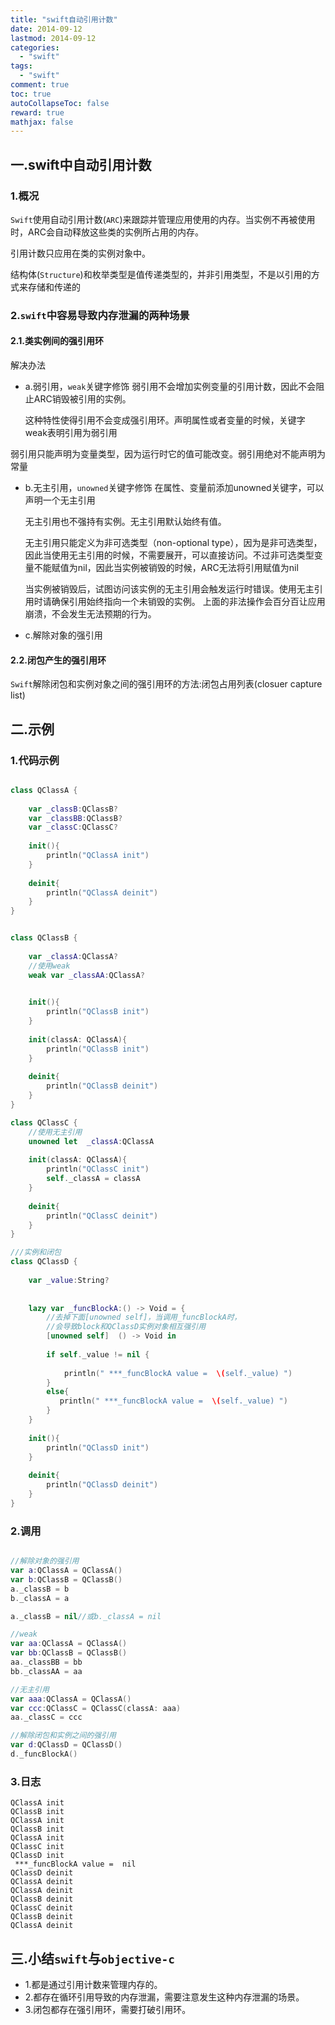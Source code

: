 ```yaml
---
title: "swift自动引用计数"
date: 2014-09-12
lastmod: 2014-09-12
categories:
  - "swift"
tags:
  - "swift"
comment: true
toc: true
autoCollapseToc: false
reward: true
mathjax: false
---
```


## 一.swift中自动引用计数
### 1.概况
`Swift`使用自动引用计数(`ARC`)来跟踪并管理应用使用的内存。当实例不再被使用时，ARC会自动释放这些类的实例所占用的内存。

 引用计数只应用在类的实例对象中。

 结构体(`Structure`)和枚举类型是值传递类型的，并非引用类型，不是以引用的方式来存储和传递的


### 2.`swift`中容易导致内存泄漏的两种场景

#### 2.1.类实例间的强引用环

 解决办法
 
* a.弱引用，`weak`关键字修饰
   弱引用不会增加实例变量的引用计数，因此不会阻止ARC销毁被引用的实例。
   
   这种特性使得引用不会变成强引用环。声明属性或者变量的时候，关键字weak表明引用为弱引用

弱引用只能声明为变量类型，因为运行时它的值可能改变。弱引用绝对不能声明为常量

*  b.无主引用，`unowned`关键字修饰
  在属性、变量前添加unowned关键字，可以声明一个无主引用

	  无主引用也不强持有实例。无主引用默认始终有值。
	  
	  无主引用只能定义为非可选类型（non-optional type），因为是非可选类型，因此当使用无主引用的时候，不需要展开，可以直接访问。不过非可选类型变量不能赋值为nil，因此当实例被销毁的时候，ARC无法将引用赋值为nil
	
	 当实例被销毁后，试图访问该实例的无主引用会触发运行时错误。使用无主引用时请确保引用始终指向一个未销毁的实例。 上面的非法操作会百分百让应用崩溃，不会发生无法预期的行为。 

*  c.解除对象的强引用
#### 2.2.闭包产生的强引用环

`Swift`解除闭包和实例对象之间的强引用环的方法:闭包占用列表(closuer capture list)




## 二.示例
### 1.代码示例
```swift

class QClassA {
    
    var _classB:QClassB?
    var _classBB:QClassB?
    var _classC:QClassC?
    
    init(){
        println("QClassA init")
    }
    
    deinit{
        println("QClassA deinit")
    }
}


class QClassB {
    
    var _classA:QClassA?
    //使用weak
    weak var _classAA:QClassA?

    
    init(){
        println("QClassB init")
    }
    
    init(classA: QClassA){
        println("QClassB init")
    }
    
    deinit{
        println("QClassB deinit")
    }
}

class QClassC {
    //使用无主引用
    unowned let  _classA:QClassA
    
    init(classA: QClassA){
        println("QClassC init")
        self._classA = classA
    }
    
    deinit{
        println("QClassC deinit")
    }
}

///实例和闭包
class QClassD {
    
    var _value:String?
    
    
    lazy var _funcBlockA:() -> Void = {
        //去掉下面[unowned self]，当调用_funcBlockA时，
        //会导致block和QClassD实例对象相互强引用
        [unowned self]  () -> Void in
        
        if self._value != nil {
            
            println(" ***_funcBlockA value =  \(self._value) ")
        }
        else{
           println(" ***_funcBlockA value =  \(self._value) ")
        }
    }
    
    init(){
        println("QClassD init")
    }
    
    deinit{
        println("QClassD deinit")
    }
}
```

### 2.调用

```swift

//解除对象的强引用 
var a:QClassA = QClassA()
var b:QClassB = QClassB()
a._classB = b
b._classA = a

a._classB = nil//或b._classA = nil

//weak
var aa:QClassA = QClassA()
var bb:QClassB = QClassB()
aa._classBB = bb
bb._classAA = aa

//无主引用
var aaa:QClassA = QClassA()
var ccc:QClassC = QClassC(classA: aaa)
aa._classC = ccc

//解除闭包和实例之间的强引用
var d:QClassD = QClassD()
d._funcBlockA()

```

### 3.日志
```terminal
QClassA init
QClassB init
QClassA init
QClassB init
QClassA init
QClassC init
QClassD init
 ***_funcBlockA value =  nil 
QClassD deinit
QClassA deinit
QClassA deinit
QClassB deinit
QClassC deinit
QClassB deinit
QClassA deinit

```


## 三.小结`swift`与`objective-c`

* 1.都是通过引用计数来管理内存的。
* 2.都存在循环引用导致的内存泄漏，需要注意发生这种内存泄漏的场景。
* 3.闭包都存在强引用环，需要打破引用环。
